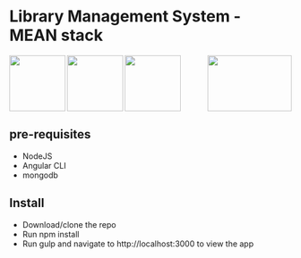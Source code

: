 # Library Management System - MEAN stack 


<div>
<img align="left" width="100" height="100" src="https://i2.wp.com/www.damiencosset.com/wp-content/uploads/2017/07/mongodb.png">

<img align="center" width="100" height="100" src="https://www.atatus.com/images/devicon/icon-express.svg">

<img align="left" width="100" height="100" src="https://png.icons8.com/color/1600/angularjs.png">

<img align="right" width="150" height="100" src="https://cdn.pixabay.com/photo/2015/04/23/17/41/node-js-736399_960_720.png">

</div>


## pre-requisites

  - NodeJS
  - Angular CLI  
  - mongodb

## Install 

  - Download/clone the repo
  - Run npm install
  - Run gulp and navigate to http://localhost:3000 to view the app